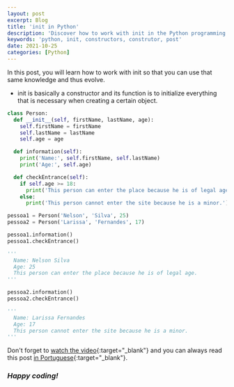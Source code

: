 ```yaml
---
layout: post
excerpt: Blog
title: 'init in Python'
description: 'Discover how to work with init in the Python programming language. Get answers to your questions with the theory and examples presented.'
keywords: 'python, init, constructors, construtor, post'
date: 2021-10-25
categories: [Python]
---
```


In this post, you will learn how to work with init so that you can use that same knowledge and thus evolve.

- init is basically a constructor and its function is to initialize everything that is necessary when creating a certain object.

```python
class Person:
  def __init__(self, firstName, lastName, age):
    self.firstName = firstName
    self.lastName = lastName
    self.age = age

  def information(self):
    print('Name:', self.firstName, self.lastName)
    print('Age:', self.age)

  def checkEntrance(self):
    if self.age >= 18:
      print('This person can enter the place because he is of legal age.')
    else:
      print('This person cannot enter the site because he is a minor.')

pessoa1 = Person('Nelson', 'Silva', 25)
pessoa2 = Person('Larissa', 'Fernandes', 17)

pessoa1.information()
pessoa1.checkEntrance()

'''
  Name: Nelson Silva
  Age: 25
  This person can enter the place because he is of legal age.
'''

pessoa2.information()
pessoa2.checkEntrance()

'''
  Name: Larissa Fernandes
  Age: 17
  This person cannot enter the site because he is a minor.
'''
```

Don't forget to [watch the video](https://youtu.be/6a0ZhURjP6s){:target="\_blank"} and you can always read this post [in Portuguese](https://caffeinealgorithm.com/blog/20211025/init-em-python/){:target="\_blank"}.

### _Happy coding!_
